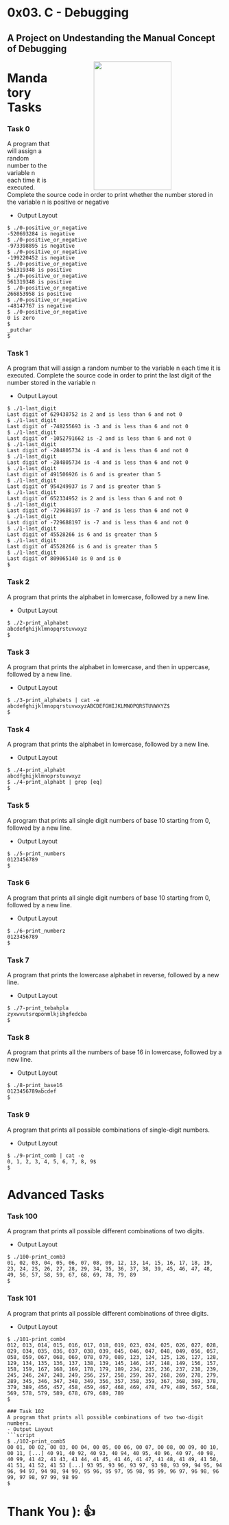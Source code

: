 #  0x03. C - Debugging
## A Project on Undestanding the Manual Concept of Debugging
<img src="https://i.pinimg.com/736x/54/2a/1c/542a1c0ee23024c1daec8aaf7ccf3c90.jpg" width="60%" height="300px" style="margin-left: 20%; float: right;">

# Mandatory Tasks
### Task 0
A program  that will assign a random number to the variable n each time it is executed. Complete the source code in order to print whether the number stored in the variable n is positive or negative
- Output Layout
```script
$ ./0-positive_or_negative 
-520693284 is negative
$ ./0-positive_or_negative 
-973398895 is negative
$ ./0-positive_or_negative 
-199220452 is negative
$ ./0-positive_or_negative 
561319348 is positive
$ ./0-positive_or_negative 
561319348 is positive
$ ./0-positive_or_negative 
266853958 is positive
$ ./0-positive_or_negative 
-48147767 is negative
$ ./0-positive_or_negative 
0 is zero
$ 
_putchar
$
```
### Task 1
A program that will assign a random number to the variable n each time it is executed. Complete the source code in order to print the last digit of the number stored in the variable n
- Output Layout
```script
$ ./1-last_digit 
Last digit of 629438752 is 2 and is less than 6 and not 0
$ ./1-last_digit 
Last digit of -748255693 is -3 and is less than 6 and not 0
$ ./1-last_digit 
Last digit of -1052791662 is -2 and is less than 6 and not 0
$ ./1-last_digit 
Last digit of -284805734 is -4 and is less than 6 and not 0
$ ./1-last_digit 
Last digit of -284805734 is -4 and is less than 6 and not 0
$ ./1-last_digit 
Last digit of 491506926 is 6 and is greater than 5
$ ./1-last_digit 
Last digit of 954249937 is 7 and is greater than 5
$ ./1-last_digit 
Last digit of 652334952 is 2 and is less than 6 and not 0
$ ./1-last_digit 
Last digit of -729688197 is -7 and is less than 6 and not 0
$ ./1-last_digit 
Last digit of -729688197 is -7 and is less than 6 and not 0
$ ./1-last_digit 
Last digit of 45528266 is 6 and is greater than 5
$ ./1-last_digit 
Last digit of 45528266 is 6 and is greater than 5
$ ./1-last_digit 
Last digit of 809065140 is 0 and is 0
$
```
### Task 2
A program that prints the alphabet in lowercase, followed by a new line.
- Output Layout
```script
$ ./2-print_alphabet 
abcdefghijklmnopqrstuvwxyz
$
```
### Task 3
A program that prints the alphabet in lowercase, and then in uppercase, followed by a new line.
- Output Layout
```script
$ ./3-print_alphabets | cat -e
abcdefghijklmnopqrstuvwxyzABCDEFGHIJKLMNOPQRSTUVWXYZ$
$
```
### Task 4
A program that prints the alphabet in lowercase, followed by a new line.
- Output Layout
```script
$ ./4-print_alphabt 
abcdfghijklmnoprstuvwxyz
$ ./4-print_alphabt | grep [eq]
$ 
```
### Task 5
A program that prints all single digit numbers of base 10 starting from 0, followed by a new line.
- Output Layout
```script
$ ./5-print_numbers 
0123456789
$ 
```
### Task 6
A program that prints all single digit numbers of base 10 starting from 0, followed by a new line.
- Output Layout
```script
$ ./6-print_numberz 
0123456789
$ 
```
### Task 7
A program that prints the lowercase alphabet in reverse, followed by a new line.
- Output Layout
```script
$ ./7-print_tebahpla
zyxwvutsrqponmlkjihgfedcba
$
```
### Task 8
A program that prints all the numbers of base 16 in lowercase, followed by a new line.
- Output Layout
```script
$ ./8-print_base16
0123456789abcdef
$
```
### Task 9
A program that prints all possible combinations of single-digit numbers.
- Output Layout
```script
$ ./9-print_comb | cat -e
0, 1, 2, 3, 4, 5, 6, 7, 8, 9$
$ 
```


# Advanced Tasks
### Task 100
A program that prints all possible different combinations of two digits.
- Output Layout
```script
$ ./100-print_comb3
01, 02, 03, 04, 05, 06, 07, 08, 09, 12, 13, 14, 15, 16, 17, 18, 19, 23, 24, 25, 26, 27, 28, 29, 34, 35, 36, 37, 38, 39, 45, 46, 47, 48, 49, 56, 57, 58, 59, 67, 68, 69, 78, 79, 89
$ 
```
### Task 101
A program that prints all possible different combinations of three digits.
- Output Layout
```script
$ ./101-print_comb4
012, 013, 014, 015, 016, 017, 018, 019, 023, 024, 025, 026, 027, 028, 029, 034, 035, 036, 037, 038, 039, 045, 046, 047, 048, 049, 056, 057, 058, 059, 067, 068, 069, 078, 079, 089, 123, 124, 125, 126, 127, 128, 129, 134, 135, 136, 137, 138, 139, 145, 146, 147, 148, 149, 156, 157, 158, 159, 167, 168, 169, 178, 179, 189, 234, 235, 236, 237, 238, 239, 245, 246, 247, 248, 249, 256, 257, 258, 259, 267, 268, 269, 278, 279, 289, 345, 346, 347, 348, 349, 356, 357, 358, 359, 367, 368, 369, 378, 379, 389, 456, 457, 458, 459, 467, 468, 469, 478, 479, 489, 567, 568, 569, 578, 579, 589, 678, 679, 689, 789
$  

### Task 102
A program that prints all possible combinations of two two-digit numbers.
- Output Layout
```script
$ ./102-print_comb5
00 01, 00 02, 00 03, 00 04, 00 05, 00 06, 00 07, 00 08, 00 09, 00 10, 00 11, [...] 40 91, 40 92, 40 93, 40 94, 40 95, 40 96, 40 97, 40 98, 40 99, 41 42, 41 43, 41 44, 41 45, 41 46, 41 47, 41 48, 41 49, 41 50, 41 51, 41 52, 41 53 [...] 93 95, 93 96, 93 97, 93 98, 93 99, 94 95, 94 96, 94 97, 94 98, 94 99, 95 96, 95 97, 95 98, 95 99, 96 97, 96 98, 96 99, 97 98, 97 99, 98 99
$ 
```

# Thank You ):   👍
